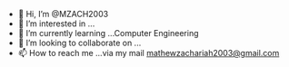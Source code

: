 - 👋 Hi, I’m @MZACH2003
- 👀 I’m interested in ...
- 🌱 I’m currently learning ...Computer Engineering
- 💞️ I’m looking to collaborate on ...
- 📫 How to reach me ...via my mail mathewzachariah2003@gmail.com

<!---
MZACH2003/MZACH2003 is a ✨ special ✨ repository because its `README.md` (this file) appears on your GitHub profile.
You can click the Preview link to take a look at your changes.
--->
